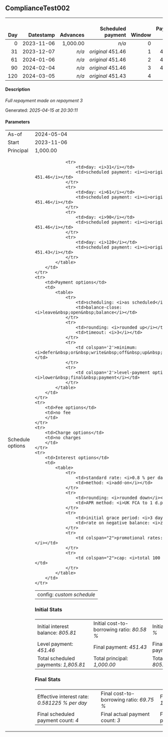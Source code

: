 <h2>ComplianceTest002</h2>
<table>
    <thead style="vertical-align: bottom;">
        <th style="text-align: right;">Day</th>
        <th style="text-align: right;">Datestamp</th>
        <th style="text-align: right;">Advances</th>
        <th style="text-align: right;">Scheduled payment</th>
        <th style="text-align: right;">Window</th>
        <th style="text-align: right;">Payment due</th>
        <th style="text-align: right;">Actual payments</th>
        <th style="text-align: right;">Generated payment</th>
        <th style="text-align: right;">Net effect</th>
        <th style="text-align: right;">Payment status</th>
        <th style="text-align: right;">Balance status</th>
        <th style="text-align: right;">Simple interest</th>
        <th style="text-align: right;">New interest</th>
        <th style="text-align: right;">New charges</th>
        <th style="text-align: right;">Principal portion</th>
        <th style="text-align: right;">Fee portion</th>
        <th style="text-align: right;">Interest portion</th>
        <th style="text-align: right;">Charges portion</th>
        <th style="text-align: right;">Fee refund</th>
        <th style="text-align: right;">Principal balance</th>
        <th style="text-align: right;">Fee balance</th>
        <th style="text-align: right;">Interest balance</th>
        <th style="text-align: right;">Charges balance</th>
        <th style="text-align: right;">Settlement figure</th>
        <th style="text-align: right;">Fee refund if&nbsp;settled</th>
    </thead>
    <tr style="text-align: right;">
        <td class="ci00">0</td>
        <td class="ci01" style="white-space: nowrap;">2023-11-06</td>
        <td class="ci02">1,000.00</td>
        <td class="ci03" style="white-space: nowrap;"><i>n/a<i></td>
        <td class="ci04">0</td>
        <td class="ci05">0.00</td>
        <td class="ci06"><i>n/a</i></td>
        <td class="ci07"><i>n/a</i></td>
        <td class="ci08">0.00</td>
        <td class="ci09"><i>none&nbsp;scheduled</i></td>
        <td class="ci10">open</td>
        <td class="ci13">0.0000</td>
        <td class="ci14">0.0000</td>
        <td class="ci15"><i>n/a</i></td>
        <td class="ci16">0.00</td>
        <td class="ci17">0.00</td>
        <td class="ci18">0.00</td>
        <td class="ci19">0.00</td>
        <td class="ci20">0.00</td>
        <td class="ci21">1,000.00</td>
        <td class="ci22">0.00</td>
        <td class="ci23">805.8100</td>
        <td class="ci24">0.00</td>
        <td class="ci25">1,000.00</td>
        <td class="ci26">0.00</td>
    </tr>
    <tr style="text-align: right;">
        <td class="ci00">31</td>
        <td class="ci01" style="white-space: nowrap;">2023-12-07</td>
        <td class="ci02"><i>n/a</i></td>
        <td class="ci03" style="white-space: nowrap;"><i>original</i> 451.46</td>
        <td class="ci04">1</td>
        <td class="ci05">451.46</td>
        <td class="ci06"><i>confirmed</i>&nbsp;451.46</td>
        <td class="ci07"><i>n/a</i></td>
        <td class="ci08">451.46</td>
        <td class="ci09"><i>payment&nbsp;made</i></td>
        <td class="ci10">open</td>
        <td class="ci13">248.0000</td>
        <td class="ci14">0.0000</td>
        <td class="ci15"><i>n/a</i></td>
        <td class="ci16">0.00</td>
        <td class="ci17">0.00</td>
        <td class="ci18">451.46</td>
        <td class="ci19">0.00</td>
        <td class="ci20">0.00</td>
        <td class="ci21">1,000.00</td>
        <td class="ci22">0.00</td>
        <td class="ci23">354.3500</td>
        <td class="ci24">0.00</td>
        <td class="ci25">796.54</td>
        <td class="ci26">0.00</td>
    </tr>
    <tr style="text-align: right;">
        <td class="ci00">61</td>
        <td class="ci01" style="white-space: nowrap;">2024-01-06</td>
        <td class="ci02"><i>n/a</i></td>
        <td class="ci03" style="white-space: nowrap;"><i>original</i> 451.46</td>
        <td class="ci04">2</td>
        <td class="ci05">451.46</td>
        <td class="ci06"><i>confirmed</i>&nbsp;451.46</td>
        <td class="ci07"><i>n/a</i></td>
        <td class="ci08">451.46</td>
        <td class="ci09"><i>payment&nbsp;made</i></td>
        <td class="ci10">open</td>
        <td class="ci13">240.0000</td>
        <td class="ci14">0.0000</td>
        <td class="ci15"><i>n/a</i></td>
        <td class="ci16">97.11</td>
        <td class="ci17">0.00</td>
        <td class="ci18">354.35</td>
        <td class="ci19">0.00</td>
        <td class="ci20">0.00</td>
        <td class="ci21">902.89</td>
        <td class="ci22">0.00</td>
        <td class="ci23">0.0000</td>
        <td class="ci24">0.00</td>
        <td class="ci25">585.08</td>
        <td class="ci26">0.00</td>
    </tr>
    <tr style="text-align: right;">
        <td class="ci00">90</td>
        <td class="ci01" style="white-space: nowrap;">2024-02-04</td>
        <td class="ci02"><i>n/a</i></td>
        <td class="ci03" style="white-space: nowrap;"><i>original</i> 451.46</td>
        <td class="ci04">3</td>
        <td class="ci05">451.46</td>
        <td class="ci06"><i>confirmed</i>&nbsp;794.55</td>
        <td class="ci07"><i>n/a</i></td>
        <td class="ci08">794.55</td>
        <td class="ci09"><i>overpayment</i></td>
        <td class="ci10">closed</td>
        <td class="ci13">209.4705</td>
        <td class="ci14">-108.3395</td>
        <td class="ci15"><i>n/a</i></td>
        <td class="ci16">902.89</td>
        <td class="ci17">0.00</td>
        <td class="ci18">-108.34</td>
        <td class="ci19">0.00</td>
        <td class="ci20">0.00</td>
        <td class="ci21">0.00</td>
        <td class="ci22">0.00</td>
        <td class="ci23">0.0000</td>
        <td class="ci24">0.00</td>
        <td class="ci25">0.00</td>
        <td class="ci26">0.00</td>
    </tr>
    <tr style="text-align: right;">
        <td class="ci00">120</td>
        <td class="ci01" style="white-space: nowrap;">2024-03-05</td>
        <td class="ci02"><i>n/a</i></td>
        <td class="ci03" style="white-space: nowrap;"><i>original</i> 451.43</td>
        <td class="ci04">4</td>
        <td class="ci05">0.00</td>
        <td class="ci06"><i>n/a</i></td>
        <td class="ci07"><i>n/a</i></td>
        <td class="ci08">0.00</td>
        <td class="ci09"><i>no&nbsp;longer&nbsp;required</i></td>
        <td class="ci10">closed</td>
        <td class="ci13">0.0000</td>
        <td class="ci14">0.0000</td>
        <td class="ci15"><i>n/a</i></td>
        <td class="ci16">0.00</td>
        <td class="ci17">0.00</td>
        <td class="ci18">0.00</td>
        <td class="ci19">0.00</td>
        <td class="ci20">0.00</td>
        <td class="ci21">0.00</td>
        <td class="ci22">0.00</td>
        <td class="ci23">0.0000</td>
        <td class="ci24">0.00</td>
        <td class="ci25">0.00</td>
        <td class="ci26">0.00</td>
    </tr>
</table>
<p><h4>Description</h4><i>Full repayment made on repayment 3</i></p><p>Generated: <i>2025-04-15 at 20:30:11</i></p><h4>Parameters</h4>
<table>
    <tr>
        <td>As-of</td>
        <td>2024-05-04</td>
    </tr>
    <tr>
        <td>Start</td>
        <td>2023-11-06</td>
    </tr>
    <tr>
        <td>Principal</td>
        <td>1,000.00</td>
    </tr>
    <tr>
        <td>Schedule options</td>
        <td>
            <table>
                <tr>
                    <td colspan="2">config: <i>custom schedule</i></td>
                </tr>
                
                <tr>
                    <td>day: <i>31</i></td>
                    <td>scheduled payment: <i><i>original</i> 451.46</i></td>
                </tr>
                <tr>
                    <td>day: <i>61</i></td>
                    <td>scheduled payment: <i><i>original</i> 451.46</i></td>
                </tr>
                <tr>
                    <td>day: <i>90</i></td>
                    <td>scheduled payment: <i><i>original</i> 451.46</i></td>
                </tr>
                <tr>
                    <td>day: <i>120</i></td>
                    <td>scheduled payment: <i><i>original</i> 451.43</i></td>
                </tr>
            </table>
        </td>
    </tr>
    <tr>
        <td>Payment options</td>
        <td>
            <table>
                <tr>
                    <td>scheduling: <i>as scheduled</i></td>
                    <td>balance-close: <i>leave&nbsp;open&nbsp;balance</i></td>
                </tr>
                <tr>
                    <td>rounding: <i>rounded up</i></td>
                    <td>timeout: <i>3</i></td>
                </tr>
                <tr>
                    <td colspan='2'>minimum: <i>defer&nbsp;or&nbsp;write&nbsp;off&nbsp;up&nbsp;to&nbsp;0.50</i></td>
                </tr>
                <tr>
                    <td colspan='2'>level-payment option: <i>lower&nbsp;final&nbsp;payment</i></td>
                </tr>
            </table>
        </td>
    </tr>
    <tr>
        <td>Fee options</td>
        <td>no fee
        </td>
    </tr>
    <tr>
        <td>Charge options</td>
        <td>no charges
        </td>
    </tr>
    <tr>
        <td>Interest options</td>
        <td>
            <table>
                <tr>
                    <td>standard rate: <i>0.8 % per day</i></td>
                    <td>method: <i>add-on</i></td>
                </tr>
                <tr>
                    <td>rounding: <i>rounded down</i></td>
                    <td>APR method: <i>UK FCA to 1 d.p.</i></td>
                </tr>
                <tr>
                    <td>initial grace period: <i>3 day(s)</i></td>
                    <td>rate on negative balance: <i>zero</i></td>
                </tr>
                <tr>
                    <td colspan="2">promotional rates: <i><i>n/a</i></i></td>
                </tr>
                <tr>
                    <td colspan="2">cap: <i>total 100 %; daily 0.8 %</td>
                </tr>
            </table>
        </td>
    </tr>
</table><h4>Initial Stats</h4>
<table>
    <tr>
        <td>Initial interest balance: <i>805.81</i></td>
        <td>Initial cost-to-borrowing ratio: <i>80.58 %</i></td>
        <td>Initial APR: <i>1988.9 %</i></td>
    </tr>
    <tr>
        <td>Level payment: <i>451.46</i></td>
        <td>Final payment: <i>451.43</i></td>
        <td>Final scheduled payment day: <i>120</i></td>
    </tr>
    <tr>
        <td>Total scheduled payments: <i>1,805.81</i></td>
        <td>Total principal: <i>1,000.00</i></td>
        <td>Total interest: <i>805.81</i></td>
    </tr>
</table>
<h4>Final Stats</h4>
<table>
    <tr>
        <td>Effective interest rate: <i>0.581225 % per day</i></td>
        <td>Final cost-to-borrowing ratio: <i>69.75 %</i></td>
        <td>Final APR: <i>1939.3 %</i></td>
    </tr>
    <tr>
        <td>Final scheduled payment count: <i>4</i></td>
        <td>Final actual payment count: <i>3</i></td>
        <td>Final actual payment day: <i>90</i></td>
    </tr>
</table>
